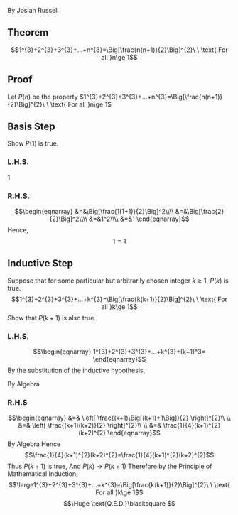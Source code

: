 By Josiah Russell
## Theorem
$$1^{3}+2^{3}+3^{3}+...+n^{3}=\Big[\frac{n(n+1)}{2}\Big]^{2}\ \ \text{ For all }n\ge 1$$
## Proof
Let $P(n)$ be the property $1^{3}+2^{3}+3^{3}+...+n^{3}=\Big[\frac{n(n+1)}{2}\Big]^{2}\ \ \text{ For all }n\ge 1$
## Basis Step
Show $P(1)$ is true.
### L.H.S.
$1$
### R.H.S.
$$\begin{eqnarray} 
&=&\Big[\frac{1(1+1)}{2}\Big]^2\\\\
&=&\Big[\frac{2}{2}\Big]^2\\\\
&=&1^2\\\\
&=&1
\end{eqnarray}$$
Hence,
$$1=1$$
## Inductive Step
Suppose that for some particular but arbitrarily chosen integer $k\ge1$,  $P(k)$ is true.
$$1^{3}+2^{3}+3^{3}+...+k^{3}=\Big[\frac{k(k+1)}{2}\Big]^{2}\ \ \text{ For all }k\ge 1$$
Show that $P(k+1)$ is also true.
### L.H.S.
$$\begin{eqnarray}
1^{3}+2^{3}+3^{3}+...+k^{3}+(k+1)^3=
\end{eqnarray}$$
By the substitution of the inductive hypothesis,

By Algebra
### R.H.S
$$\begin{eqnarray}
&=& \left[ \frac{(k+1)\Big[(k+1)+1\Big]}{2} \right]^{2}\\ \\
&=& \left[ \frac{(k+1)(k+2)}{2} \right]^{2}\\ \\
&=& \frac{1}{4}(k+1)^{2}(k+2)^{2}
\end{eqnarray}$$
By Algebra
Hence $$\frac{1}{4}(k+1)^{2}(k+2)^{2}=\frac{1}{4}(k+1)^{2}(k+2)^{2}$$
Thus $P(k+1)$  is true, 
And $P(k) \longrightarrow P(k+1)$
Therefore by the Principle of Mathematical Induction,
$$\large1^{3}+2^{3}+3^{3}+...+k^{3}=\Big[\frac{k(k+1)}{2}\Big]^{2}\ \ \text{ For all }k\ge 1$$
$$\Huge \text{Q.E.D.}\blacksquare $$
